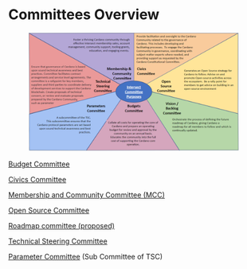 # Committees Overview

<figure><img src=".gitbook/assets/image.png" alt=""><figcaption></figcaption></figure>

[Budget Committee](https://app.gitbook.com/o/Prbm1mtkwSsGWSvG1Bfd/s/gsGMUGjBGIwHbN0vrf7v/ "mention")

[Civics Committee](https://app.gitbook.com/o/Prbm1mtkwSsGWSvG1Bfd/s/5BQdZEh6JOGB8uosMGwD/ "mention")

[Membership and Community Committee (MCC)](https://app.gitbook.com/o/Prbm1mtkwSsGWSvG1Bfd/s/ZqouSToCJnFmpkx5WZw5/ "mention")

[Open Source Committee](https://app.gitbook.com/o/Prbm1mtkwSsGWSvG1Bfd/s/LBdnzp0eZpGri9sVpseI/ "mention")

[Roadmap committee (proposed)](https://app.gitbook.com/o/Prbm1mtkwSsGWSvG1Bfd/s/K7cBOo8O1BpQ2uwlq0BE/ "mention")

[Technical Steering Committee](https://app.gitbook.com/o/Prbm1mtkwSsGWSvG1Bfd/s/Yzy77cQuAEYNjeNy3YrN/ "mention")

[Parameter Committee](https://app.gitbook.com/o/Prbm1mtkwSsGWSvG1Bfd/s/zVLTSzhSBVPLGReSGorb/ "mention") (Sub Committee of TSC)
